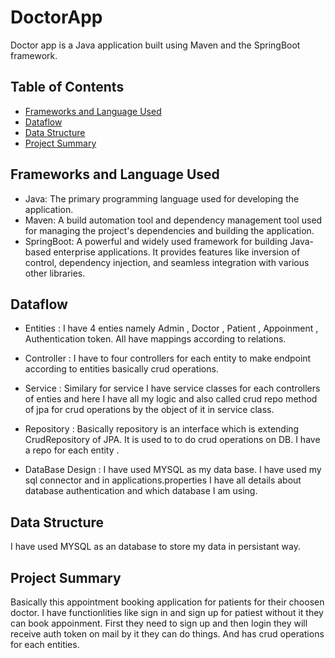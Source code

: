 # DoctorApp
Doctor app is a Java application built using Maven and the SpringBoot framework.

## Table of Contents

- [Frameworks and Language Used](#frameworks-and-language-used)
- [Dataflow](#dataflow)
- [Data Structure](#data-structure)
- [Project Summary](#project-summary)

## Frameworks and Language Used

- Java: The primary programming language used for developing the application.
- Maven: A build automation tool and dependency management tool used for managing the project's dependencies and building the application.
- SpringBoot: A powerful and widely used framework for building Java-based enterprise applications. It provides features like inversion of control, dependency injection, and seamless integration with various other libraries.

## Dataflow


* Entities : I have 4 enties namely Admin , Doctor , Patient , Appoinment , Authentication token. All have mappings according to relations.
 
* Controller : I have to four controllers for each entity to make endpoint according to entities basically crud operations.

* Service : Similary for service I have service classes for each controllers of enties and here I have all my logic and also called crud repo method of jpa for crud operations by the object of it in service class.

* Repository : Basically repository is an interface which is extending CrudRepository of JPA. It is used to to do crud operations on DB. I have a repo for each entity .

* DataBase Design : I have used MYSQL as my data base. I have used my sql connector and in applications.properties I have all details about database authentication and which database I am using.

## Data Structure

I have used MYSQL as an database to store my data in persistant way.

## Project Summary

Basically this appointment booking application for patients for their choosen doctor. I have functionlities like sign in and sign up for patiest without it they can book appoinment. First they need to sign up and then login they will receive auth token on mail by it they can do things. And has crud operations for each entities.
